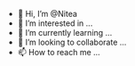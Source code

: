 - 👋 Hi, I’m @Nitea
- 👀 I’m interested in ...
- 🌱 I’m currently learning ...
- 💞️ I’m looking to collaborate ...
- 📫 How to reach me ...

<!---
Niteae/Niteae is a ✨ special ✨ repository because its `README.md` (this file) appears on your GitHub
